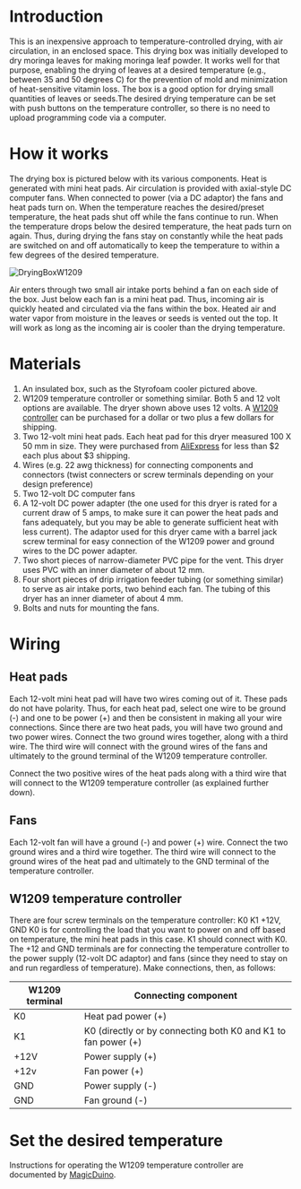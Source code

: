# Introduction
This is an inexpensive approach to temperature-controlled drying, with air circulation, in an enclosed space. This drying box was initially developed to dry moringa leaves for making moringa leaf powder. It works well for that purpose, enabling the drying of leaves at a desired temperature (e.g., between 35 and 50 degrees C) for the prevention of mold and minimization of heat-sensitive vitamin loss. The box is a good option for drying small quantities of leaves or seeds.The desired drying temperature can be set with push buttons on the temperature controller, so there is no need to upload programming code via a computer.

# How it works
The drying box is pictured below with its various components. Heat is generated with mini heat pads. Air circulation is provided with axial-style DC computer fans. When connected to power (via a DC adaptor) the fans and heat pads turn on. When the temperature reaches the desired/preset temperature, the heat pads shut off while the fans continue to run. When the temperature drops below the desired temperature, the heat pads turn on again. Thus, during drying the fans stay on constantly while the heat pads are switched on and off automatically to keep the temperature to within a few degrees of the desired temperature. 

![DryingBoxW1209](https://github.com/ECHOInternational/Microcontrollers/assets/69003593/898c4e29-8af6-4c41-9e38-8ff6ab2949eb)

Air enters through two small air intake ports behind a fan on each side of the box. Just below each fan is a mini heat pad. Thus, incoming air is quickly heated and circulated via the fans within the box. Heated air and water vapor from moisture in the leaves or seeds is vented out the top. It will work as long as the incoming air is cooler than the drying temperature. 

# Materials
1. An insulated box, such as the Styrofoam cooler pictured above.
2. W1209 temperature controller or something similar. Both 5 and 12 volt options are available. The dryer shown above uses 12 volts. A [W1209 controller](https://www.aliexpress.us/item/3256805851910105.html?src=google&src=google&albch=shopping&acnt=708-803-3821&slnk=&plac=&mtctp=&albbt=Google_7_shopping&gclsrc=aw.ds&albagn=888888&isSmbAutoCall=false&needSmbHouyi=false&src=google&albch=shopping&acnt=708-803-3821&slnk=&plac=&mtctp=&albbt=Google_7_shopping&gclsrc=aw.ds&albagn=888888&ds_e_adid=&ds_e_matchtype=&ds_e_device=c&ds_e_network=x&ds_e_product_group_id=&ds_e_product_id=en3256805851910105&ds_e_product_merchant_id=109144340&ds_e_product_country=US&ds_e_product_language=en&ds_e_product_channel=online&ds_e_product_store_id=&ds_url_v=2&albcp=19623912707&albag=&isSmbAutoCall=false&needSmbHouyi=false&gad_source=1&gclid=CjwKCAjwmYCzBhA6EiwAxFwfgEj1_OyVOn2Clk6kr6kFfY08jwdATWD7-ReEFJdhNmse2NiaI06uTRoCcZAQAvD_BwE&aff_fcid=e80e6b8574cd4b178f86be2d633626d3-1717620333549-01390-UneMJZVf&aff_fsk=UneMJZVf&aff_platform=aaf&sk=UneMJZVf&aff_trace_key=e80e6b8574cd4b178f86be2d633626d3-1717620333549-01390-UneMJZVf&terminal_id=14bb5c891ddb4baebb0909fb32ee2f45&afSmartRedirect=y&gatewayAdapt=glo2usa) can be purchased for a dollar or two plus a few dollars for shipping.
3. Two 12-volt mini heat pads. Each heat pad for this dryer measured 100 X 50 mm in size. They were purchased from [AliExpress](https://www.aliexpress.us/item/3256803865462882.html?spm=a2g0o.order_list.order_list_main.45.113b1802ERYpJ6&gatewayAdapt=glo2usa) for less than $2 each plus about $3 shipping.
4. Wires (e.g. 22 awg thickness) for connecting components and connectors (twist connecters or screw terminals depending on your design preference)
5. Two 12-volt DC computer fans
6. A 12-volt DC power adapter (the one used for this dryer is rated for a current draw of 5 amps, to make sure it can power the heat pads and fans adequately, but you may be able to generate sufficient heat with less current). The adaptor used for this dryer came with a barrel jack screw terminal for easy connection of the W1209 power and ground wires to the DC power adapter.
7. Two short pieces of narrow-diameter PVC pipe for the vent. This dryer uses PVC with an inner diameter of about 12 mm.
8. Four short pieces of drip irrigation feeder tubing (or something similar) to serve as air intake ports, two behind each fan. The tubing of this dryer has an inner diameter of about 4 mm. 
9. Bolts and nuts for mounting the fans.
   
# Wiring
## Heat pads
Each 12-volt mini heat pad will have two wires coming out of it. These pads do not have polarity. Thus, for each heat pad, select one wire to be ground (-) and one to be power (+) and then be consistent in making all your wire connections. Since there are two heat pads, you will have two ground and two power wires. Connect the two ground wires together, along with a third wire. The third wire will connect with the ground wires of the fans and ultimately to the ground terminal of the W1209 temperature controller. 

Connect the two positive wires of the heat pads along with a third wire that will connect to the W1209 temperature controller (as explained further down).

## Fans
Each 12-volt fan will have a ground (-) and power (+) wire. Connect the two ground wires and a third wire together. The third wire will connect to the ground wires of the heat pad and ultimately to the GND terminal of the temperature controller.

## W1209 temperature controller
There are four screw terminals on the temperature controller: K0 K1 +12V, GND  K0 is for controlling the load that you want to power on and off based on temperature, the mini heat pads in this case. K1 should connect with K0. The +12 and GND terminals are for connecting the temperature controller to the power supply (12-volt DC adaptor) and fans (since they need to stay on and run regardless of temperature). Make connections, then, as follows:

|W1209 terminal|Connecting component | 
|--------------|--------------------------|
|K0            |Heat pad power (+)        |
|K1            |K0 (directly or by connecting both K0 and K1 to fan power (+)|
|+12V          |Power supply (+)  |
|+12v          |Fan power (+)     |
|GND           |Power supply (-) |
|GND           |Fan ground (-)   |

# Set the desired temperature
Instructions for operating the W1209 temperature controller are documented by [MagicDuino](http://magicduino.com/Images/ItemsMedia/File/7186.pdf).
